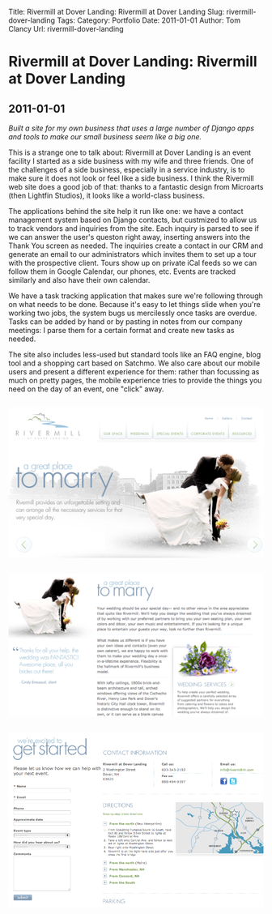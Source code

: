 Title: Rivermill at Dover Landing: Rivermill at Dover Landing
Slug: rivermill-dover-landing
Tags: 
Category: Portfolio
Date: 2011-01-01
Author: Tom Clancy
Url: rivermill-dover-landing

# Rivermill at Dover Landing: Rivermill at Dover Landing

## 2011-01-01

_Built a site for my own business that uses a large number of Django apps and tools to make our small business seem like a big one._

<p>This is a strange one to talk about: Rivermill at Dover Landing is an event facility I started as a side business with my wife and three friends. One of the challenges of a side business, especially in a service industry, is to make sure it does not look or feel like a side business. I think the Rivermill web site does a good job of that: thanks to a fantastic design from Microarts (then Lightfin Studios), it looks like a world-class business.&nbsp;</p>
<p>The applications behind the site help it run like one: we have a contact management system based on Django contacts, but custmized to allow us to track vendors and inquiries from the site. Each inquiry is parsed to see if we can answer the user's queston right away, inserting answers into the Thank You screen as needed. The inquiries create a contact in our CRM and generate an email to our administrators which invites them to set up a tour with the prospective client. Tours show up on private iCal feeds so we can follow them in Google Calendar, our phones, etc. Events are tracked similarly and also have their own calendar.</p>
<p>We have a task tracking application that makes sure we're following through on what needs to be done. Because it's easy to let things slide when you're working two jobs, the system bugs us mercilessly once tasks are overdue. Tasks can be added by hand or by pasting in notes from our company meetings: I parse them for a certain format and create new tasks as needed.</p>
<p>The site also includes less-used but standard tools like an FAQ engine, blog tool and a shopping cart based on Satchmo. We also care about our mobile users and present a different experience for them: rather than focussing as much on pretty pages, the mobile experience tries to provide the things you need on the day of an event, one "click" away.</p><img src="images/portfolio/homepage.png" alt="Homepage " style="margin: 1em 0" />
<img src="images/portfolio/marry.png" alt="Weddings " style="margin: 1em 0" />
<img src="images/portfolio/contact.png" alt="Contact " style="margin: 1em 0" />

